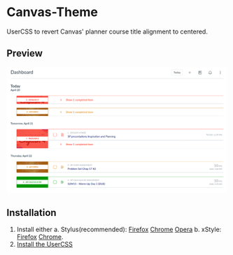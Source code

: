 # Canvas-Theme
UserCSS to revert Canvas' planner course title alignment to centered.

## Preview
![Classic Canvas Preview](canvas_after.png)

## Installation
1. Install either
    a. Stylus(recommended): [Firefox](https://addons.mozilla.org/en-US/firefox/addon/styl-us/) [Chrome](https://chrome.google.com/webstore/detail/stylus/clngdbkpkpeebahjckkjfobafhncgmne) [Opera](https://addons.opera.com/en-gb/extensions/details/stylus/)
    b. xStyle: [Firefox](https://addons.mozilla.org/firefox/addon/xstyle/) [Chrome](https://chrome.google.com/webstore/detail/xstyle/hncgkmhphmncjohllpoleelnibpmccpj).
2. [Install the UserCSS](https://github.com/rjacoby00/Canvas-Theme/raw/master/canvas-revert-title-alignment.user.css)
